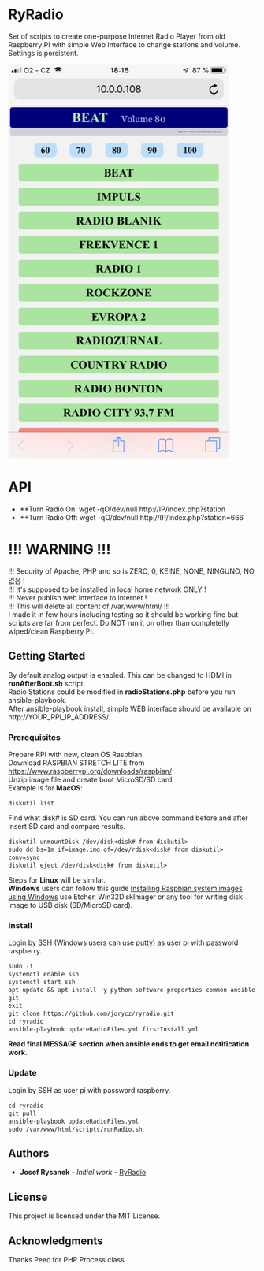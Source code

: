 # RyRadio

Set of scripts to create one-purpose Internet Radio Player from old Raspberry PI with simple Web Interface to change stations and volume. Settings is persistent.

![Web Interface Preview](http://raw.githubusercontent.com/jorycz/ryradio/master/preview/web.png)

# API

* **Turn Radio On: wget -qO/dev/null http://IP/index.php?station
* **Turn Radio Off: wget -qO/dev/null http://IP/index.php?station=666

# !!! WARNING !!!

!!! Security of Apache, PHP and so is ZERO, 0, KEINE, NONE, NINGUNO, NO, 없음 !  
!!! It's supposed to be installed in local home network ONLY !  
!!! Never publish web interface to internet !  
!!! This will delete all content of /var/www/html/ !!!  
I made it in few hours including testing so it should be working fine but scripts are far from perfect. Do NOT run it on other than completelly wiped/clean Raspberry PI.

## Getting Started

By default analog output is enabled. This can be changed to HDMI in **runAfterBoot.sh** script.  
Radio Stations could be modified in **radioStations.php** before you run ansible-playbook.  
After ansible-playbook install, simple WEB interface should be available on http://YOUR_RPI_IP_ADDRESS/.

### Prerequisites

Prepare RPi with new, clean OS Raspbian.  
Download RASPBIAN STRETCH LITE from https://www.raspberrypi.org/downloads/raspbian/  
Unzip image file and create boot MicroSD/SD card.  
Example is for **MacOS**:

```
diskutil list
```
Find what disk# is SD card. You can run above command before and after insert SD card and compare results.
```
diskutil unmountDisk /dev/disk<disk# from diskutil>
sudo dd bs=1m if=image.img of=/dev/rdisk<disk# from diskutil> conv=sync
diskutil eject /dev/disk<disk# from diskutil>
```

Steps for **Linux** will be similar.  
**Windows** users can follow this guide [Installing Raspbian system images using Windows](https://www.raspberrypi.org/documentation/installation/installing-images/windows.md) use Etcher, Win32DiskImager or any tool for writing disk image to USB disk (SD/MicroSD card).

### Install

Login by SSH (Windows users can use putty) as user pi with password raspberry.

```
sudo -i
systemctl enable ssh
systemctl start ssh
apt update && apt install -y python software-properties-common ansible git
exit
git clone https://github.com/jorycz/ryradio.git
cd ryradio
ansible-playbook updateRadioFiles.yml firstInstall.yml
```

**Read final MESSAGE section when ansible ends to get email notification work.**

### Update

Login by SSH as user pi with password raspberry.

```
cd ryradio
git pull
ansible-playbook updateRadioFiles.yml
sudo /var/www/html/scripts/runRadio.sh 
```

## Authors

* **Josef Rysanek** - *Initial work* - [RyRadio](https://github.com/jorycz/ryradio)

## License

This project is licensed under the MIT License.

## Acknowledgments

Thanks Peec for PHP Process class.


